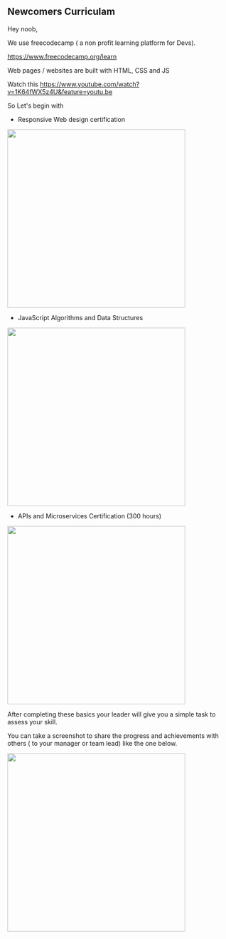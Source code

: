 ## Newcomers Curriculam

Hey noob,

We use freecodecamp ( a non profit learning platform for Devs).  

https://www.freecodecamp.org/learn

Web pages / websites are built with HTML, CSS and JS 

Watch this https://www.youtube.com/watch?v=1K64fWX5z4U&feature=youtu.be

So Let's begin with

- Responsive Web design certification

<img src="https://github.com/neoito-hub/learningHub/raw/master/src/components/images/FCC-html-css.png"  width="400"/>

- JavaScript Algorithms and Data Structures

<img src="https://github.com/neoito-hub/learningHub/raw/master/src/components/images/FCC-js.png"  width="400"/>

- APIs and Microservices Certification (300 hours)

<img src="https://github.com/neoito-hub/learningHub/raw/master/src/components/images/FCC-apis-mongo.png"  width="400"/>

After completing these basics your leader will give you a simple task to assess your skill.

You can take a screenshot to share the progress and achievements with others ( to your manager or team lead) like the one below. 

<img src="https://github.com/neoito-hub/learningHub/raw/master/src/components/images/FCC-progress.png"  width="400"/>
